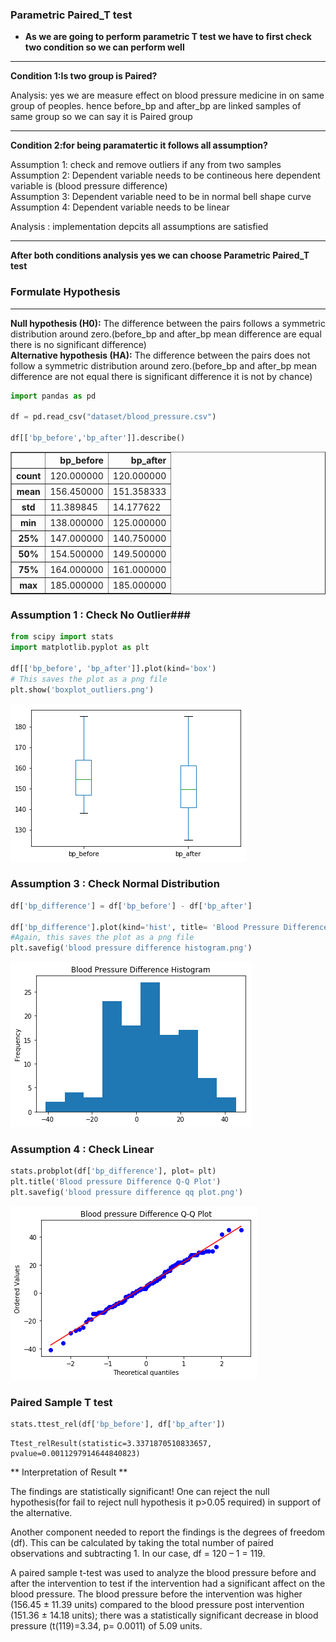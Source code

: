 
### Parametric Paired_T test ###

- **As we are going to perform parametric T test we have to first check two condition so we can perform well**

***

**Condition 1:Is two group is Paired?**

Analysis: yes we are measure effect on blood pressure medicine in on same group of peoples. hence before_bp and after_bp are linked samples of same group so we can say it is Paired group

***

**Condition 2:for being paramatertic it follows all assumption?**

Assumption 1: check and remove outliers if any from two samples  
Assumption 2: Dependent variable needs to be contineous here dependent variable is (blood pressure difference)  
Assumption 3: Dependent variable need to be in normal bell shape curve  
Assumption 4: Dependent variable needs to be linear  


Analysis : implementation depcits all assumptions are satisfied
***

**After both conditions analysis yes we can choose Parametric Paired_T test**






### Formulate Hypothesis ###

***

**Null hypothesis (H0):** The difference between the pairs follows a symmetric distribution around zero.(before_bp and after_bp mean difference are equal there is no significant difference)  
**Alternative hypothesis (HA):** The difference between the pairs does not follow a symmetric distribution around zero.(before_bp and after_bp mean difference are not equal there is significant difference it is not by chance)


```python
import pandas as pd

df = pd.read_csv("dataset/blood_pressure.csv")

df[['bp_before','bp_after']].describe()
```




<div>
<style scoped>
    .dataframe tbody tr th:only-of-type {
        vertical-align: middle;
    }

    .dataframe tbody tr th {
        vertical-align: top;
    }

    .dataframe thead th {
        text-align: right;
    }
</style>
<table border="1" class="dataframe">
  <thead>
    <tr style="text-align: right;">
      <th></th>
      <th>bp_before</th>
      <th>bp_after</th>
    </tr>
  </thead>
  <tbody>
    <tr>
      <th>count</th>
      <td>120.000000</td>
      <td>120.000000</td>
    </tr>
    <tr>
      <th>mean</th>
      <td>156.450000</td>
      <td>151.358333</td>
    </tr>
    <tr>
      <th>std</th>
      <td>11.389845</td>
      <td>14.177622</td>
    </tr>
    <tr>
      <th>min</th>
      <td>138.000000</td>
      <td>125.000000</td>
    </tr>
    <tr>
      <th>25%</th>
      <td>147.000000</td>
      <td>140.750000</td>
    </tr>
    <tr>
      <th>50%</th>
      <td>154.500000</td>
      <td>149.500000</td>
    </tr>
    <tr>
      <th>75%</th>
      <td>164.000000</td>
      <td>161.000000</td>
    </tr>
    <tr>
      <th>max</th>
      <td>185.000000</td>
      <td>185.000000</td>
    </tr>
  </tbody>
</table>
</div>



### Assumption 1 : Check No Outlier###


```python
from scipy import stats
import matplotlib.pyplot as plt

df[['bp_before', 'bp_after']].plot(kind='box')
# This saves the plot as a png file
plt.show('boxplot_outliers.png')
```


![png](output_5_0.png)


### Assumption 3 : Check Normal Distribution ###



```python
df['bp_difference'] = df['bp_before'] - df['bp_after']

df['bp_difference'].plot(kind='hist', title= 'Blood Pressure Difference Histogram')
#Again, this saves the plot as a png file
plt.savefig('blood pressure difference histogram.png')
```


![png](output_7_0.png)


### Assumption 4 : Check Linear ###


```python
stats.probplot(df['bp_difference'], plot= plt)
plt.title('Blood pressure Difference Q-Q Plot')
plt.savefig('blood pressure difference qq plot.png')
```


![png](output_9_0.png)


### Paired Sample T test ###


```python
stats.ttest_rel(df['bp_before'], df['bp_after'])

```




    Ttest_relResult(statistic=3.3371870510833657, pvalue=0.0011297914644840823)



** Interpretation of Result **

The findings are statistically significant! One can reject the null hypothesis(for fail to reject null hypothesis it p>0.05 required) in support of the alternative.

Another component needed to report the findings is the degrees of freedom (df). This can be calculated by taking the total number of paired observations and subtracting 1. In our case, df = 120 – 1 = 119.


A paired sample t-test was used to analyze the blood pressure before and after the intervention to test if the intervention had a significant affect on the blood pressure. The blood pressure before the intervention was higher (156.45 ± 11.39 units) compared to the blood pressure post intervention (151.36 ± 14.18 units); there was a statistically significant decrease in blood pressure (t(119)=3.34, p= 0.0011) of 5.09 units.
